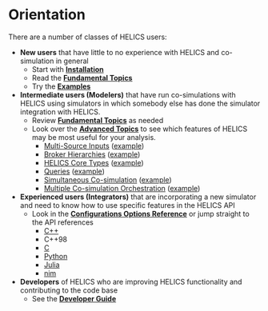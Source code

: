 # Orientation

There are a number of classes of HELICS users:

- **New users** that have little to no experience with HELICS and co-simulation in general
	- Start with [**Installation**](../installation/index.md)
	- Read the [**Fundamental Topics**](./index.html#fundamental-topics)
	- Try the [**Examples**](./index.html#examples)	
- **Intermediate users (Modelers)** that have run co-simulations with HELICS using simulators in which somebody else has done the simulator integration with HELICS.
	- Review [**Fundamental Topics**](./index.html#fundamental-topics) as needed 
	- Look over the [**Advanced Topics**](./index.html#advanced-topics) to see which features of HELICS may be most useful for your analysis.
		- [Multi-Source Inputs](./advanced_topics/multiSourceInputs.md) ([example](./examples/advanced_examples/advanced_multi_input.md))
		- [Broker Hierarchies](./advanced_topics/broker_hierarchies.md) ([example](./examples/advanced_examples/advanced_brokers_hierarchies.md))
		- [HELICS Core Types](./advanced_topics/CoreTypes.md) ([example](./examples/advanced_examples/advanced_brokers_multibroker.md))
		- [Queries](./advanced_topics/queries.md) ([example](./examples/advanced_examples/advanced_query.md))
		- [Simultaneous Co-simulation](./advanced_topics/simultaneous_cosimulations.md) ([example](./examples/advanced_examples/advanced_brokers_simultaneous.md))
		- [Multiple Co-simulation Orchestration](./advanced_topics/orchestration.md) ([example](./examples/advanced_examples/advanced_orchestration.md))
- **Experienced users (Integrators)** that are incorporating a new simulator and need to know how to use specific features in the HELICS API
	- Look in the [**Configurations Options Reference**](./index.html#configurations-options-reference) or jump straight to the API references
		- [C++](https://docs.helics.org/en/latest/doxygen/index.html)
		- C++98
		- [C](https://docs.helics.org/en/helics3userguide/api-reference/C_API.html)
		- [Python](https://python.helics.org/api/) 
		- [Julia](https://julia.helics.org/latest/api/)
		- [nim](https://github.com/GMLC-TDC/helics.nim)
- **Developers** of HELICS who are improving HELICS functionality and contributing to the code base
	- See the [**Developer Guide**](../developer-guide.md)